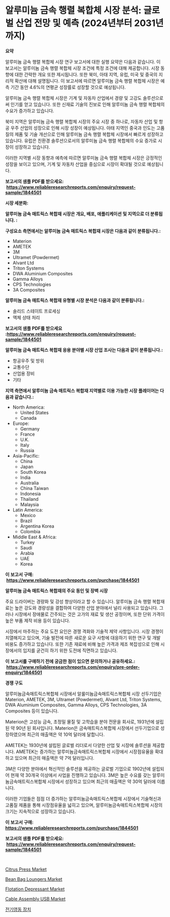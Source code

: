 <p><h1>알루미늄 금속 행렬 복합체 시장 분석: 글로벌 산업 전망 및 예측 (2024년부터 2031년까지)</h1></p><p><strong>요약</strong></p>
<p><p>알루미늄 금속 행렬 복합체 시장 연구 보고서에 대한 실행 요약은 다음과 같습니다. 이 보고서는 알루미늄 금속 행렬 복합체 시장 조건에 특정 조건에 대해 제공합니다. 시장 동향에 대한 간략한 개요 또한 제시됩니다. 또한 북미, 아태 지역, 유럽, 미국 및 중국의 지리적 확산에 대해 설명됩니다. 이 보고서에 따르면 알루미늄 금속 행렬 복합체 시장은 예측 기간 동안 4.6%의 연평균 성장률로 성장할 것으로 예상됩니다.</p><p>알루미늄 금속 행렬 복합체 시장은 기계 및 자동차 산업에서 경량 및 고강도 솔루션으로써 인기를 얻고 있습니다. 또한 신재료 기술의 진보로 인해 알루미늄 금속 행렬 복합체의 수요가 증가하고 있습니다.</p><p>북미 지역은 알루미늄 금속 행렬 복합체 시장의 주요 시장 중 하나로, 자동차 산업 및 항공 우주 산업의 성장으로 인해 시장 성장이 예상됩니다. 아태 지역인 중국과 인도는 고품질의 제품 및 기술 개선으로 인해 알루미늄 금속 행렬 복합체 시장에서 빠르게 성장하고 있습니다. 유럽은 친환경 솔루션으로서의 알루미늄 금속 행렬 복합체의 수요 증가로 시장이 성장하고 있습니다.</p><p>이러한 지역별 시장 동향과 예측에 따르면 알루미늄 금속 행렬 복합체 시장은 긍정적인 성장을 보이고 있으며, 기계 및 자동차 산업을 중심으로 시장이 확대될 것으로 예상됩니다.</p></p>
<p><strong>보고서의 샘플 PDF를 받으세요: &nbsp;<a href="https://www.reliableresearchreports.com/enquiry/request-sample/1844501">https://www.reliableresearchreports.com/enquiry/request-sample/1844501</a></strong></p>
<p><strong>시장 세분화:</strong></p>
<p><strong> 알루미늄 금속 매트릭스 복합재 시장은 개요, 배포, 애플리케이션 및 지역으로 더 분류됩니다. :</strong></p>
<p><strong>구성요소 측면에서는 알루미늄 금속 매트릭스 복합재 시장은 다음과 같이 분류됩니다.:</strong></p>
<p><ul><li>Materion</li><li>AMETEK</li><li>3M</li><li>Ultramet (Powdermet)</li><li>Alvant Ltd</li><li>Triton Systems</li><li>DWA Aluminium Composites</li><li>Gamma Alloys</li><li>CPS Technologies</li><li>3A Composites</li></ul></p>
<p><strong> 알루미늄 금속 매트릭스 복합재 유형별 시장 분석은 다음과 같이 분류됩니다.:</strong></p>
<p><ul><li>솔리드 스테이트 프로세싱</li><li>액체 상태 처리</li></ul></p>
<p><strong>보고서의 샘플 PDF를 받으세요 :<a href="https://www.reliableresearchreports.com/enquiry/request-sample/1844501">https://www.reliableresearchreports.com/enquiry/request-sample/1844501</a></strong></p>
<p><strong> 알루미늄 금속 매트릭스 복합재 응용 분야별 시장 산업 조사는 다음과 같이 분류됩니다.:</strong></p>
<p><ul><li>항공우주 및 방위</li><li>교통수단</li><li>산업용 장비</li><li>기타</li></ul></p>
<p><strong>지역 측면에서 알루미늄 금속 매트릭스 복합재 지역별로 이용 가능한 시장 플레이어는 다음과 같습니다.:</strong></p>
<p><ul>
    <li>
        North America:
        <ul>
            <li>United States</li>
            <li>Canada</li>
        </ul>
    </li>
    <li>
        Europe:
        <ul>
            <li>Germany</li>
            <li>France</li>
            <li>U.K.</li>
            <li>Italy</li>
            <li>Russia</li>
        </ul>
    </li>
    <li>
        Asia-Pacific:
        <ul>
            <li>China</li>
            <li>Japan</li>
            <li>South Korea</li>
            <li>India</li>
            <li>Australia</li>
            <li>China Taiwan</li>
            <li>Indonesia</li>
            <li>Thailand</li>
            <li>Malaysia</li>
        </ul>
    </li>
    <li>
        Latin America:
        <ul>
            <li>Mexico</li>
            <li>Brazil</li>
            <li>Argentina Korea</li>
            <li>Colombia</li>
        </ul>
    </li>
    <li>
        Middle East & Africa:
        <ul>
            <li>Turkey</li>
            <li>Saudi</li>
            <li>Arabia</li>
            <li>UAE</li>
            <li>Korea</li>
        </ul>
    </li>
    </ul></p>
<p><strong>이 보고서 구매: &nbsp;<a href="https://www.reliableresearchreports.com/purchase/1844501">https://www.reliableresearchreports.com/purchase/1844501</a></strong></p>
<p><strong>알루미늄 금속 매트릭스 복합재의 주요 동인 및 장벽 시장</strong></p>
<p><p>주요 드라이버는 경량화 및 강성 향상이라고 할 수 있습니다. 알루미늄 금속 행렬 복합재료는 높은 강도와 경량성을 결합하여 다양한 산업 분야에서 널리 사용되고 있습니다. 그러나 시장에서 장애물로 간주되는 것은 고가의 재료 및 생산 공정이며, 또한 단위 가격이 높은 부품 제작 비용 등이 있습니다.</p><p>시장에서 마주하는 주요 도전 요인은 경쟁 격화와 기술적 제약 사항입니다. 시장 경쟁이 치열해지고 있으며, 기술 발전에 따른 새로운 요구 사항에 대응하기 위한 연구 및 개발 비용도 증가하고 있습니다. 또한 기존 재료에 비해 높은 가격과 제조 복잡성으로 인해 시장에서의 입지를 굳건히 하기 위한 도전에 직면하고 있습니다.</p></p>
<p><strong>이 보고서를 구매하기 전에 궁금한 점이 있으면 문의하거나 공유하세요.: &nbsp;<a href="https://www.reliableresearchreports.com/enquiry/pre-order-enquiry/1844501">https://www.reliableresearchreports.com/enquiry/pre-order-enquiry/1844501</a></strong></p>
<p><strong>경쟁 구도</strong></p>
<p><p>알루미늄금속매트릭스복합체 시장에서 알룰미늄금속매트릭스복합체 시장 선두기업은 Materion, AMETEK, 3M, Ultramet (Powdermet), Alvant Ltd, Triton Systems, DWA Aluminium Composites, Gamma Alloys, CPS Technologies, 3A Composites 등이 있습니다.</p><p>Materion은 고성능 금속, 초정밀 물질 및 고학습을 분야 전문을 회사로, 1931년에 설립된 약 90년 된 회사입니다. Materion은 금속매트릭스복합체 시장에서 선두기업으로 성장하였으며 최근의 매출액은 약 10억 달러에 달합니다.</p><p>AMETEK는 1930년에 설립된 글로벌 리더로서 다양한 산업 및 시장에 솔루션을 제공합니다. AMETEK는 증가하는 알루미늄금속매트릭스복합체 시장에서 시장점유율을 확대하고 있으며 최근의 매출액은 약 7억 달러입니다.</p><p>3M은 다양한 분야에서 혁신적인 솔루션을 제공하는 글로벌 기업으로 1902년에 설립되어 현재 약 30개국 이상에서 사업을 진행하고 있습니다. 3M은 높은 수요를 갖는 알루미늄금속매트릭스복합체 시장에서 성장하고 있으며 최근의 매출액은 약 30억 달러에 이릅니다.</p><p>이러한 기업들은 점점 더 증가하는 알루미늄금속매트릭스복합체 시장에서 기술혁신과 고품질 제품을 통해 시장점유율을 넓히고 있으며, 알루미늄금속매트릭스복합체 시장의 크기는 지속적으로 성장하고 있습니다.</p></p>
<p><strong>이 보고서 구매: &nbsp; <a href="https://www.reliableresearchreports.com/purchase/1844501">https://www.reliableresearchreports.com/purchase/1844501</a></strong></p>
<p><strong>보고서의 샘플 PDF를 받으세요: &nbsp;<a href="https://www.reliableresearchreports.com/enquiry/request-sample/1844501">https://www.reliableresearchreports.com/enquiry/request-sample/1844501</a></strong><strong></strong></p>
<p>&nbsp;</p>
<p><p><a href="https://issuu.com/reportprime-2/docs/citrus-press-market-size-2030.pptx">Citrus Press Market</a></p><p><a href="https://view.publitas.com/reportprime-1/bean-bag-loungers-market-research-report-the-key-to-successful-business-strategy-forecasted-for-period-from-2024-2031/">Bean Bag Loungers Market</a></p><p><a href="https://view.publitas.com/reportprime-1/flotation-depressant-market-analysis-and-market-size-global-industry-overview-market-segmentation-and-forecast-2024-to-2031/">Flotation Depressant Market</a></p><p><a href="https://github.com/Sarissaschmalingtr6fz2739/Market-Research-Report-List-1/blob/main/cable-assembly-usb-market.md">Cable Assembly USB Market</a></p><p><a href="https://github.com/vseigx30c9a1j/Market-Research-Report-List-1/blob/main/7506384185663.md">전기영동 장치</a></p></p>